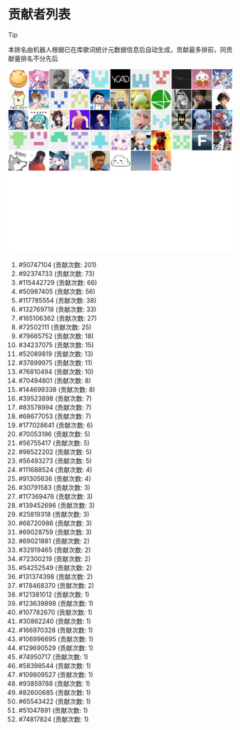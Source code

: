 # 贡献者列表

> [!TIP]
> 本排名由机器人根据已在库歌词统计元数据信息后自动生成，贡献最多排前，同贡献量排名不分先后

![贡献者头像画廊](./CONTRIBUTORS.svg)

1. #50747104 (贡献次数: 201)
2. #92374733 (贡献次数: 73)
3. #115442729 (贡献次数: 66)
4. #50987405 (贡献次数: 56)
5. #117785554 (贡献次数: 38)
6. #132769718 (贡献次数: 33)
7. #165106362 (贡献次数: 27)
8. #72502111 (贡献次数: 25)
9. #79665752 (贡献次数: 18)
10. #34237075 (贡献次数: 15)
11. #52089819 (贡献次数: 13)
12. #37899975 (贡献次数: 11)
13. #76810494 (贡献次数: 10)
14. #70494801 (贡献次数: 8)
15. #144699338 (贡献次数: 8)
16. #39523898 (贡献次数: 7)
17. #83578994 (贡献次数: 7)
18. #68677053 (贡献次数: 7)
19. #177028641 (贡献次数: 6)
20. #70053196 (贡献次数: 5)
21. #56755417 (贡献次数: 5)
22. #98522202 (贡献次数: 5)
23. #56493273 (贡献次数: 5)
24. #111688524 (贡献次数: 4)
25. #91305636 (贡献次数: 4)
26. #30791583 (贡献次数: 3)
27. #117369476 (贡献次数: 3)
28. #139452696 (贡献次数: 3)
29. #25819318 (贡献次数: 3)
30. #68720986 (贡献次数: 3)
31. #69028759 (贡献次数: 3)
32. #69021881 (贡献次数: 2)
33. #32919465 (贡献次数: 2)
34. #72300219 (贡献次数: 2)
35. #54252549 (贡献次数: 2)
36. #131374398 (贡献次数: 2)
37. #178468370 (贡献次数: 2)
38. #121381012 (贡献次数: 1)
39. #123639898 (贡献次数: 1)
40. #107782670 (贡献次数: 1)
41. #30862240 (贡献次数: 1)
42. #166970328 (贡献次数: 1)
43. #106996695 (贡献次数: 1)
44. #129690529 (贡献次数: 1)
45. #74950717 (贡献次数: 1)
46. #58398544 (贡献次数: 1)
47. #109809527 (贡献次数: 1)
48. #93859788 (贡献次数: 1)
49. #82600685 (贡献次数: 1)
50. #65543422 (贡献次数: 1)
51. #51047891 (贡献次数: 1)
52. #74817824 (贡献次数: 1)
